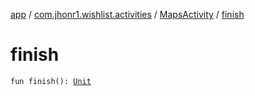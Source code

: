 [app](../../index.md) / [com.jhonr1.wishlist.activities](../index.md) / [MapsActivity](index.md) / [finish](./finish.md)

# finish

`fun finish(): `[`Unit`](https://kotlinlang.org/api/latest/jvm/stdlib/kotlin/-unit/index.html)
